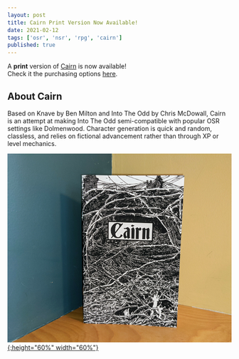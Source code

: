 ```yaml
---
layout: post
title: Cairn Print Version Now Available!
date: 2021-02-12
tags: ['osr', 'nsr', 'rpg', 'cairn']
published: true
---
```


A **print** version of [Cairn](https://yochaigal.itch.io/cairn) is now available!  
Check it the purchasing options [here](https://yochaigal.github.io/cairn/print.html).

## About Cairn
Based on Knave by Ben Milton and Into The Odd by Chris McDowall, Cairn is an attempt at making Into The Odd semi-compatible with popular OSR settings like Dolmenwood. Character generation is quick and random, classless, and relies on fictional advancement rather than through XP or level mechanics.

[![Alt text](/img/cairn/cairn-print.png "click to embiggen"){:height="60%" width="60%"}](/img/cairn/cairn-print.png)
